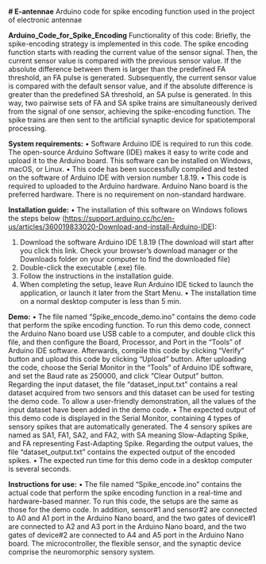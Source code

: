 **# E-antennae**
Arduino code for spike encoding function used in the project of electronic antennae


**Arduino_Code_for_Spike_Encoding**
Functionality of this code:
Briefly, the spike-encoding strategy is implemented in this code. The spike encoding function starts with reading the current value of the sensor signal. Then, the current sensor value is compared with the previous sensor value. If the absolute difference between them is larger than the predefined FA threshold, an FA pulse is generated. Subsequently, the current sensor value is compared with the default sensor value, and if the absolute difference is greater than the predefined SA threshold, an SA pulse is generated. In this way, two pairwise sets of FA and SA spike trains are simultaneously derived from the signal of one sensor, achieving the spike-encoding function. The spike trains are then sent to the artificial synaptic device for spatiotemporal processing.

**System requirements:**
•	Software Arduino IDE is required to run this code. The open-source Arduino Software (IDE) makes it easy to write code and upload it to the Arduino board. This software can be installed on Windows, macOS, or Linux.
•	This code has been successfully compiled and tested on the software of Arduino IDE with version number 1.8.19.
•	This code is required to uploaded to the Arduino hardware. Arduino Nano board is the preferred hardware. There is no requirement on non-standard hardware.


**Installation guide:**
•	The installation of this software on Windows follows the steps below (https://support.arduino.cc/hc/en-us/articles/360019833020-Download-and-install-Arduino-IDE): 
1.	Download the software Arduino IDE 1.8.19 (The download will start after you click this link. Check your browser’s download manager or the Downloads folder on your computer to find the downloaded file)
2.	Double-click the executable (.exe) file.
3.	Follow the instructions in the installation guide.
4.	When completing the setup, leave Run Arduino IDE ticked to launch the application, or launch it later from the Start Menu.
•	The installation time on a normal desktop computer is less than 5 min.

**Demo:**
•	The file named “Spike_encode_demo.ino” contains the demo code that perform the spike encoding function. To run this demo code, connect the Arduino Nano board use USB cable to a computer, and double click this file, and then configure the Board, Processor, and Port in the “Tools” of Arduino IDE software. Afterwards, compile this code by clicking “Verify” button and upload this code by clicking “Upload” button. After uploading the code, choose the Serial Monitor in the “Tools” of Arduino IDE software, and set the Baud rate as 250000, and click “Clear Output” button. Regarding the input dataset, the file “dataset_input.txt” contains a real dataset acquired from two sensors and this dataset can be used for testing the demo code. To allow a user-friendly demonstration, all the values of the input dataset have been added in the demo code.
•	The expected output of this demo code is displayed in the Serial Monitor, containing 4 types of sensory spikes that are automatically generated. The 4 sensory spikes are named as SA1, FA1, SA2, and FA2, with SA meaning Slow-Adapting Spike, and FA representing Fast-Adapting Spike. Regarding the output values, the file “dataset_output.txt” contains the expected output of the encoded spikes.
•	The expected run time for this demo code in a desktop computer is several seconds.

**Instructions for use:**
•	The file named “Spike_encode.ino” contains the actual code that perform the spike encoding function in a real-time and hardware-based manner. To run this code, the setups are the same as those for the demo code. In addition, sensor#1 and sensor#2 are connected to A0 and A1 port in the Arduino Nano board, and the two gates of device#1 are connected to A2 and A3 port in the Arduino Nano board, and the two gates of device#2 are connected to A4 and A5 port in the Arduino Nano board. The microcontroller, the flexible sensor, and the synaptic device comprise the neuromorphic sensory system.
